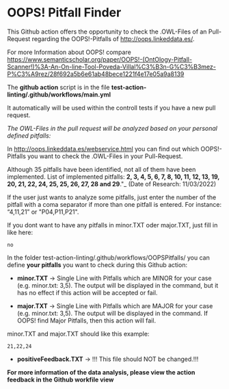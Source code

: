 # OOPS! Pitfall Finder

This Github action offers the opportunity to check the .OWL-Files of an Pull-Request regarding the OOPS!-Pitfalls of http://oops.linkeddata.es/. 

For more Information about OOPS! compare https://www.semanticscholar.org/paper/OOPS!-(OntOlogy-Pitfall-Scanner!)%3A-An-On-line-Tool-Poveda-Villal%C3%B3n-G%C3%B3mez-P%C3%A9rez/28f692a5b6e61ab48bece1221f4e17e05a9a8139 

The **github action** script is in the file **test-action-linting/.github/workflows/main.yml**

It automatically will be used within the controll tests if you have a new pull request. 

_The OWL-Files in the pull request will be analyzed based on your personal defined pitfalls:_

In http://oops.linkeddata.es/webservice.html you can find out which OOPS!-Pitfalls you want to check the .OWL-Files in your Pull-Request. 

Although 35 pitfalls have been identified, not all of them have been implemented. List of implemented pitfalls: **2, 3, 4, 5, 6, 7, 8, 10, 11, 12, 13, 19, 20, 21, 22, 24, 25, 25, 26, 27, 28 and 29**."_ (Date of Research: 11/03/2022)

If the user just wants to analyze some pitfalls, just enter the number of the pitfall with a coma separator if more than one pitfall is entered. For instance: “4,11,21” or "P04,P11,P21".

If you dont want to have any pitfalls in minor.TXT oder major.TXT, just fill in like here:
```
no
```

In the folder test-action-linting/.github/workflows/OOPSPitfalls/ you can define **your pitfalls** you want to check during this Github action: 

- **minor.TXT** -> Single Line with Pitfalls which are MINOR for your case (e.g. minor.txt: 3,5). The output will be displayed in the command, but it has no effect if this action will be accepted or fail.  

- **major.TXT** -> Single Line with Pitfalls which are MAJOR for your case (e.g. minor.txt: 3,5). The output will be displayed in the command. If OOPS! find Major Pitfalls, then this action will fail. 

minor.TXT and major.TXT should like this example: 
```
21,22,24
```

- **positiveFeedback.TXT** -> !!! This file should NOT be changed.!!!

**For more information of the data analysis, please view the action feedback in the Github workfile view**
